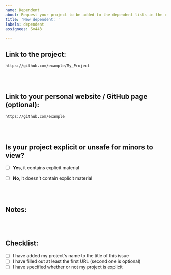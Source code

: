 ```yaml
---
name: Dependent
about: Request your project to be added to the dependent lists in the readme and documentation or suggest an edit to a dependent
title: 'New dependent: '
labels: dependent
assignees: Sv443

---
```


<!-- ^ please provide a short, general summary in the title above ^ -->

<!--
    If this issue is approved, your project will be added to these dependent lists:
    - https://jokeapi.dev/#dependents
    - https://github.com/Sv443/JokeAPI#readme    (scroll down)
-->

## Link to the project:
<!-- Add a single URL to the dependent project here -->
```
https://github.com/example/My_Project
```


<br><br>

## Link to your personal website / GitHub page (optional):
<!-- Add a single URL to your website or GitHub page (or something similar) here -->
```
https://github.com/example
```


<br><br>

## Is your project explicit or unsafe for minors to view?
<!-- Please check the option that fits your project (add an x between the square brackets or submit the issue, then click the checkbox) -->
- [ ] **Yes**, it contains explicit material
- [ ] **No**, it doesn't contain explicit material


<br><br>

## Notes:
<!-- If you only want your project to show up on one of the dependent lists or you have some other thing you need the developer(s) to know, put it in this section -->



<br><br>

## Checklist:
<!-- You can check these options after you have submitted your issue or by putting an "x" between the brackets -->
- [ ] I have added my project's name to the title of this issue
- [ ] I have filled out at least the first URL (second one is optional)
- [ ] I have specified whether or not my project is explicit
